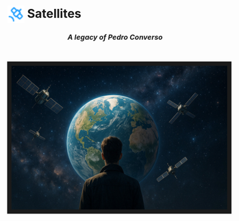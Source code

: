 # <img style="vertical-align: middle;height:40px; width:40px;" src="https://raw.githubusercontent.com/bxyteam/satellite-test/refs/heads/main/docs/images/satellite.png"> Satellites

<h3 align="center" style="font-weight:bold; font-style:italic;">A legacy of Pedro Converso</h3>
<br>
<p align="center" >
<img alt="legacy" border="10px" src="https://raw.githubusercontent.com/bxyteam/satellite-test/refs/heads/main/docs/images/legacy.jpg">
</p>
